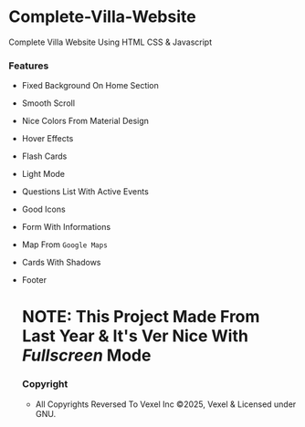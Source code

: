 # Complete-Villa-Website
Complete Villa Website Using HTML CSS &amp; Javascript

### Features
- Fixed Background On Home Section
- Smooth Scroll
- Nice Colors From Material Design
- Hover Effects
- Flash Cards
- Light Mode
- Questions List With Active Events
- Good Icons
- Form With Informations
- Map From `Google Maps`
- Cards With Shadows
- Footer

  # NOTE: This Project Made From Last Year & It's Ver Nice With *Fullscreen* Mode

  ### Copyright
  - All Copyrights Reversed To Vexel Inc ©2025, Vexel & Licensed under GNU.
